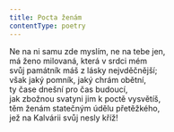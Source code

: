 ```yaml
---
title: Pocta ženám
contentType: poetry
---
```


Ne na ni samu zde myslím, ne na tebe jen,  
má ženo milovaná, která v srdci mém  
svůj památník máš z lásky nejvděčnější;  
však jaký pomník, jaký chrám obětní,  
ty čase dnešní pro čas budoucí,  
jak zbožnou svatyni jim k poctě vysvětíš,  
těm ženám statečným údělu přetěžkého,  
jež na Kalvárii svůj nesly kříž!
